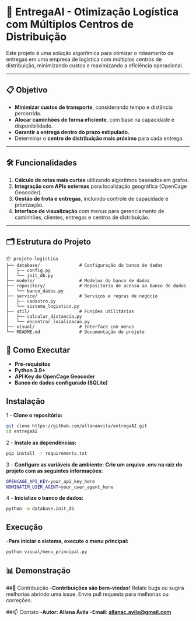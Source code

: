 # 🚚 **EntregaAI - Otimização Logística com Múltiplos Centros de Distribuição**

Este projeto é uma solução algorítmica para otimizar o roteamento de entregas em uma empresa de logística com múltiplos centros de distribuição, minimizando custos e maximizando a eficiência operacional.

---

## 📋 **Objetivo**

- **Minimizar custos de transporte**, considerando tempo e distância percorrida.  
- **Alocar caminhões de forma eficiente**, com base na capacidade e disponibilidade.  
- **Garantir a entrega dentro do prazo estipulado.**  
- Determinar o **centro de distribuição mais próximo** para cada entrega.  

---

## 🛠️ **Funcionalidades**

1. **Cálculo de rotas mais curtas** utilizando algoritmos baseados em grafos.  
2. **Integração com APIs externas** para localização geográfica (OpenCage Geocoder).  
3. **Gestão de frota e entregas**, incluindo controle de capacidade e priorização.  
4. **Interface de visualização** com menus para gerenciamento de caminhões, clientes, entregas e centros de distribuição.  

---

## 🗂️ **Estrutura do Projeto**

```plaintext
📦 projeto-logistica
├── database/               # Configuração do banco de dados
│   ├── config.py          
│   └── init_db.py         
├── models/                 # Modelos do banco de dados
├── repository/             # Repositório de acesso ao banco de dados
│   └── banco_dados.py      
├── service/                # Serviços e regras de negócio
│   ├── cadastro.py         
│   └── sistema_logistico.py
├── util/                   # Funções utilitárias
│   ├── calcular_distancia.py 
│   └── encontrar_localizacao.py 
├── visual/                 # Interface com menus
└── README.md               # Documentação do projeto

```

## 🚀 Como Executar
- **Pré-requisitos**
- **Python 3.9+**
- **API Key do OpenCage Geocoder**
- **Banco de dados configurado (SQLite)**

## Instalação
1 - **Clone o repositório:**
```bash
git clone https://github.com/allanaavila/entregaAI.git
cd entregaAI
```

2 - **Instale as dependências:**
```bash
pip install -r requirements.txt
```

3 - **Configure as variáveis de ambiente:**
**Crie um arquivo .env na raiz do projeto com as seguintes informações:**
```bash
OPENCAGE_API_KEY=your_api_key_here
NOMINATIM_USER_AGENT=your_user_agent_here
```

4 - **Inicialize o banco de dados:**
```bash
python -m database.init_db
```

## Execução
-**Para iniciar o sistema, execute o menu principal:**
```bash
python visual/menu_principal.py
```

## 📊 Demonstração



##📝 Contribuição
-**Contribuições são bem-vindas!**
Relate bugs ou sugira melhorias abrindo uma issue.
Envie pull requests para melhorias ou correções.

##📫 Contato
-**Autor: Allana Ávila**
-**Email: allanac.avila@gmail.com**


